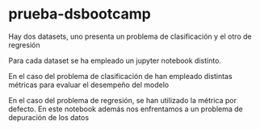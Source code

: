# prueba-dsbootcamp
Hay dos datasets, uno presenta un problema de clasificación y el otro de regresión

Para cada dataset se ha empleado un jupyter notebook distinto.

En el caso del problema de clasificación de han empleado distintas métricas para evaluar el desempeño del modelo

En el caso del problema de regresión, se han utilizado la métrica por defecto. En este notebook además nos enfrentamos a un problema de depuración de los datos
